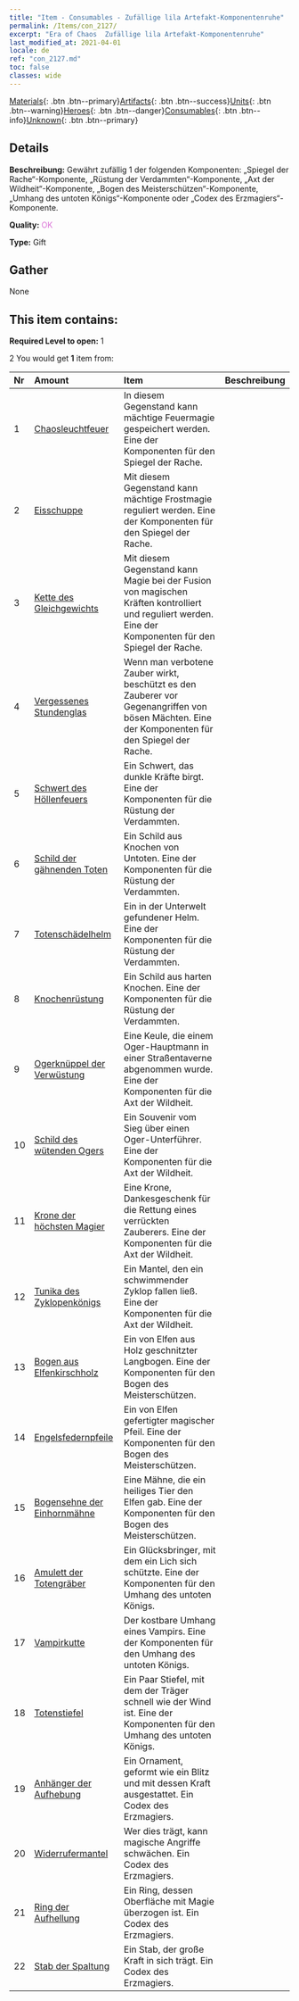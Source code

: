 ```yaml
---
title: "Item - Consumables - Zufällige lila Artefakt-Komponentenruhe"
permalink: /Items/con_2127/
excerpt: "Era of Chaos  Zufällige lila Artefakt-Komponentenruhe"
last_modified_at: 2021-04-01
locale: de
ref: "con_2127.md"
toc: false
classes: wide
---
```

 [Materials](/de/Items/){: .btn .btn--primary}[Artifacts](/de/Items/Artifacts/){: .btn .btn--success}[Units](/de/Items/Units/){: .btn .btn--warning}[Heroes](/de/Items/Heroes/){: .btn .btn--danger}[Consumables](/de/Items/Consumables/){: .btn .btn--info}[Unknown](/de/Items/Unknown/){: .btn .btn--primary}

## Details
 **Beschreibung:** Gewährt zufällig 1 der folgenden Komponenten: „Spiegel der Rache“-Komponente, „Rüstung der Verdammten“-Komponente, „Axt der Wildheit“-Komponente, „Bogen des Meisterschützen“-Komponente, „Umhang des untoten Königs“-Komponente oder „Codex des Erzmagiers“-Komponente.

 **Quality:** <span style="color: #DA70D6">OK</span>

 **Type:** Gift

## Gather

  None

## This item contains:

 **Required Level to open:** 1

 2 You would get **1** item  from:

  | Nr | Amount |     Item    | Beschreibung |
  |:---|:-------|:------------|:-----------:|
  | 1 | [Chaosleuchtfeuer](/de/Items/art_140/) | In diesem Gegenstand kann mächtige Feuermagie gespeichert werden. Eine der Komponenten für den Spiegel der Rache. | 
  | 2 | [Eisschuppe](/de/Items/art_141/) | Mit diesem Gegenstand kann mächtige Frostmagie reguliert werden. Eine der Komponenten für den Spiegel der Rache. | 
  | 3 | [Kette des Gleichgewichts](/de/Items/art_142/) | Mit diesem Gegenstand kann Magie bei der Fusion von magischen Kräften kontrolliert und reguliert werden. Eine der Komponenten für den Spiegel der Rache. | 
  | 4 | [Vergessenes Stundenglas](/de/Items/art_143/) | Wenn man verbotene Zauber wirkt, beschützt es den Zauberer vor Gegenangriffen von bösen Mächten. Eine der Komponenten für den Spiegel der Rache. | 
  | 5 | [Schwert des Höllenfeuers](/de/Items/art_121/) | Ein Schwert, das dunkle Kräfte birgt. Eine der Komponenten für die Rüstung der Verdammten. | 
  | 6 | [Schild der gähnenden Toten](/de/Items/art_122/) | Ein Schild aus Knochen von Untoten. Eine der Komponenten für die Rüstung der Verdammten. | 
  | 7 | [Totenschädelhelm](/de/Items/art_123/) | Ein in der Unterwelt gefundener Helm. Eine der Komponenten für die Rüstung der Verdammten. | 
  | 8 | [Knochenrüstung](/de/Items/art_124/) | Ein Schild aus harten Knochen. Eine der Komponenten für die Rüstung der Verdammten. | 
  | 9 | [Ogerknüppel der Verwüstung](/de/Items/art_125/) | Eine Keule, die einem Oger-Hauptmann in einer Straßentaverne abgenommen wurde. Eine der Komponenten für die Axt der Wildheit. | 
  | 10 | [Schild des wütenden Ogers](/de/Items/art_126/) | Ein Souvenir vom Sieg über einen Oger-Unterführer. Eine der Komponenten für die Axt der Wildheit. | 
  | 11 | [Krone der höchsten Magier](/de/Items/art_127/) | Eine Krone, Dankesgeschenk für die Rettung eines verrückten Zauberers. Eine der Komponenten für die Axt der Wildheit. | 
  | 12 | [Tunika des Zyklopenkönigs](/de/Items/art_128/) | Ein Mantel, den ein schwimmender Zyklop fallen ließ. Eine der Komponenten für die Axt der Wildheit. | 
  | 13 | [Bogen aus Elfenkirschholz](/de/Items/art_103/) | Ein von Elfen aus Holz geschnitzter Langbogen. Eine der Komponenten für den Bogen des Meisterschützen. | 
  | 14 | [Engelsfedernpfeile](/de/Items/art_104/) | Ein von Elfen gefertigter magischer Pfeil. Eine der Komponenten für den Bogen des Meisterschützen. | 
  | 15 | [Bogensehne der Einhornmähne](/de/Items/art_105/) | Eine Mähne, die ein heiliges Tier den Elfen gab. Eine der Komponenten für den Bogen des Meisterschützen. | 
  | 16 | [Amulett der Totengräber](/de/Items/art_129/) | Ein Glücksbringer, mit dem ein Lich sich schützte. Eine der Komponenten für den Umhang des untoten Königs. | 
  | 17 | [Vampirkutte](/de/Items/art_130/) | Der kostbare Umhang eines Vampirs. Eine der Komponenten für den Umhang des untoten Königs. | 
  | 18 | [Totenstiefel](/de/Items/art_131/) | Ein Paar Stiefel, mit dem der Träger schnell wie der Wind ist. Eine der Komponenten für den Umhang des untoten Königs. | 
  | 19 | [Anhänger der Aufhebung](/de/Items/art_136/) | Ein Ornament, geformt wie ein Blitz und mit dessen Kraft ausgestattet. Ein Codex des Erzmagiers. | 
  | 20 | [Widerrufermantel](/de/Items/art_137/) | Wer dies trägt, kann magische Angriffe schwächen. Ein Codex des Erzmagiers. | 
  | 21 | [Ring der Aufhellung](/de/Items/art_138/) | Ein Ring, dessen Oberfläche mit Magie überzogen ist. Ein Codex des Erzmagiers. | 
  | 22 | [Stab der Spaltung](/de/Items/art_139/) | Ein Stab, der große Kraft in sich trägt. Ein Codex des Erzmagiers. | 
